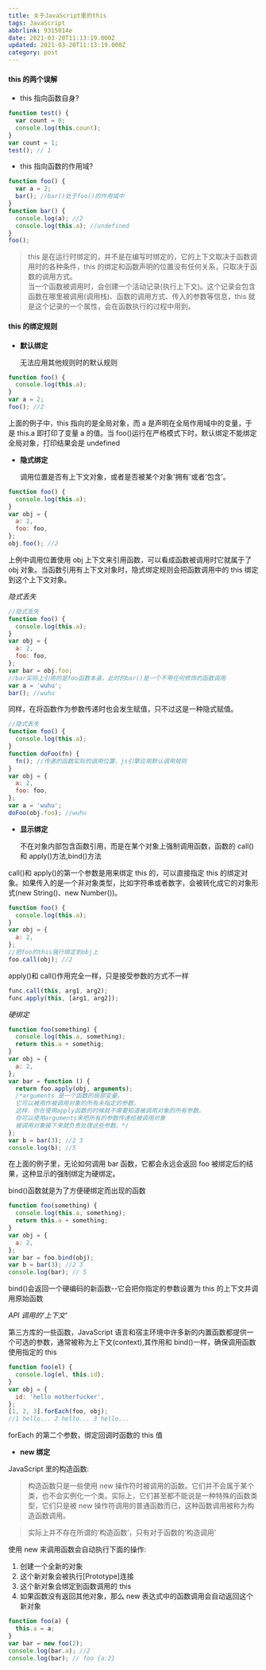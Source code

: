 ```yaml
---
title: 关于JavaScript里的this
tags: JavaScript
abbrlink: 9315014e
date: 2021-03-20T11:13:19.000Z
updated: 2021-03-20T11:13:19.000Z
category: post
---
```


#### this 的两个误解

- this 指向函数自身?

```javascript
function test() {
  var count = 0;
  console.log(this.count);
}
var count = 1;
test(); // 1
```

- this 指向函数的作用域?

```javascript
function foo() {
  var a = 2;
  bar(); //bar()处于foo()的作用域中
}
function bar() {
  console.log(a); //2
  console.log(this.a); //undefined
}
foo();
```

<!-- more -->

> this 是在运行时绑定的，并不是在编写时绑定的，它的上下文取决于函数调用时的各种条件，this 的绑定和函数声明的位置没有任何关系，只取决于函数的调用方式。  
> 当一个函数被调用时，会创建一个活动记录(执行上下文)。这个记录会包含函数在哪里被调用(调用栈)、函数的调用方式、传入的参数等信息，this 就是这个记录的一个属性，会在函数执行的过程中用到。

#### this 的绑定规则

- **默认绑定**
  
  无法应用其他规则时的默认规则

```javascript
function foo() {
  console.log(this.a);
}
var a = 2;
foo(); //2
```

上面的例子中，this 指向的是全局对象，而 a 是声明在全局作用域中的变量，于是 this.a 即打印了变量 a 的值。当 foo()运行在严格模式下时，默认绑定不能绑定全局对象，打印结果会是 undefined

- **隐式绑定**
  
  调用位置是否有上下文对象，或者是否被某个对象'拥有'或者'包含'。

```javascript
function foo() {
  console.log(this.a);
}
var obj = {
  a: 2,
  foo: foo,
};
obj.foo(); //2
```

上例中调用位置使用 obj 上下文来引用函数，可以看成函数被调用时它就属于了 obj 对象。当函数引用有上下文对象时，隐式绑定规则会把函数调用中的 this 绑定到这个上下文对象。

_隐式丢失_

```javascript
//隐式丢失
function foo() {
  console.log(this.a);
}
var obj = {
  a: 2,
  foo: foo,
};
var bar = obj.foo;
//bar实际上引用的是foo函数本身，此时的bar()是一个不带任何修饰的函数调用
var a = 'wuhu';
bar(); //wuhu
```

同样，在将函数作为参数传递时也会发生赋值，只不过这是一种隐式赋值。

```javascript
//隐式丢失
function foo() {
  console.log(this.a);
}
function doFoo(fn) {
  fn(); //传递的函数实际的调用位置，js引擎应用默认调用规则
}
var obj = {
  a: 2,
  foo: foo,
};
var a = 'wuhu';
doFoo(obj.foo); //wuhu
```

- **显示绑定**
  
  不在对象内部包含函数引用，而是在某个对象上强制调用函数，函数的 call()和 apply()方法,bind()方法

call()和 apply()的第一个参数是用来绑定 this 的，可以直接指定 this 的绑定对象。如果传入的是一个非对象类型，比如字符串或者数字，会被转化成它的对象形式(new String()、new Number())。

```javascript
function foo() {
  console.log(this.a);
}
var obj = {
  a: 2,
};
//把foo的this强行绑定到obj上
foo.call(obj); //2
```

apply()和 call()作用完全一样，只是接受参数的方式不一样

```javascript
func.call(this, arg1, arg2);
func.apply(this, [arg1, arg2]);
```

_硬绑定_

```javascript
function foo(something) {
  console.log(this.a, something);
  return this.a + somethig;
}
var obj = {
  a: 2,
};
var bar = function () {
  return foo.apply(obj, arguments);
  /*arguments 是一个函数的局部变量。
  它可以被用作被调用对象的所有未指定的参数。
  这样，你在使用apply函数的时候就不需要知道被调用对象的所有参数。
  你可以使用arguments来把所有的参数传递给被调用对象
  被调用对象接下来就负责处理这些参数。*/
};
var b = bar(3); //2 3
console.log(b); //5
```

在上面的例子里，无论如何调用 bar 函数，它都会永远会返回 foo 被绑定后的结果，这种显示的强制绑定为硬绑定。

bind()函数就是为了方便硬绑定而出现的函数

```javascript
function foo(something) {
  console.log(this.a, something);
  return this.a + something;
}
var obj = {
  a: 2,
};
var bar = foo.bind(obj);
var b = bar(3); //2 3
console.log(bar); // 5
```

bind()会返回一个硬编码的新函数--它会把你指定的参数设置为 this 的上下文并调用原始函数

_API 调用的'上下文'_

第三方库的一些函数，JavaScript 语言和宿主环境中许多新的内置函数都提供一个可选的参数，通常被称为上下文(context),其作用和 bind()一样，确保调用函数使用指定的 this

```javascript
function foo(el) {
  console.log(el, this.id);
}
var obj = {
  id: 'hello motherfucker',
};
[1, 2, 3].forEach(foo, obj);
//1 hello... 2 hello... 3 hello...
```

forEach 的第二个参数，绑定回调时函数的 this 值

- **new 绑定**

JavaScript 里的构造函数:

> 构造函数只是一些使用 new 操作符时被调用的函数。它们并不会属于某个类，也不会实例化一个类。实际上，它们甚至都不能说是一种特殊的函数类型，它们只是被 new 操作符调用的普通函数而已，这种函数调用被称为构造函数调用。

> 实际上并不存在所谓的‘构造函数’，只有对于函数的‘构造调用’

使用 new 来调用函数会自动执行下面的操作:

1. 创建一个全新的对象
2. 这个新对象会被执行[Prototype]连接
3. 这个新对象会绑定到函数调用的 this
4. 如果函数没有返回其他对象，那么 new 表达式中的函数调用会自动返回这个新对象

```javascript
function foo(a) {
  this.a = a;
}
var bar = new foo(2);
console.log(bar.a); //2
console.log(bar); // foo {a:2}
```
